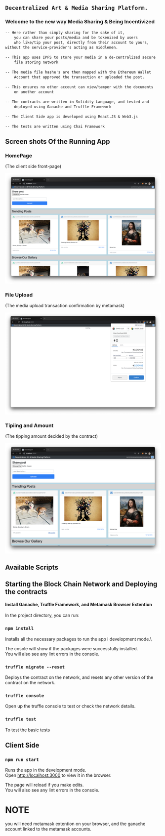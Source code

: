 ## `Decentralized Art & Media Sharing Platform.`

### Welcome to the new way Media Sharing & Being Incentivized

    -- Here rather than simply sharing for the sake of it, 
        you can share your posts/media and be tokenized by users 
        who like/tip your post, directly from their account to yours, without the service-provider's acting as middlemen.

    -- This app uses IPFS to store your media in a de-centralized secure 
        file storing network

    -- The media file hashe's are then mapped with the Ethereum Wallet 
        Account that approved the transaction or uploaded the post.

    -- This ensures no other account can view/tamper with the documents 
        on another account

    -- The contracts are written in Solidity Language, and tested and 
        deployed using Ganache and Truffle Framework

    -- The Client Side app is developed using React.JS & Web3.js

    -- The tests are written using Chai Framework

## Screen shots Of the Running App

### HomePage

(The client side front-page)

![home-page-image](images/screenshot-homescreen.png)

### File Upload

(The media upload transaction confirmation by metamask)

![file-upload-confirmation](images/screenshot-uploadloading-page.png)

### Tipiing and Amount

(The tipping amount decided by the contract)

![file-upload-confirmation](images/screenshot-tip-amount.png)

## Available Scripts

## Starting the Block Chain Network and Deploying the contracts

#### Install Ganache, Truffle Framework, and Metamask Browser Extention

In the project directory, you can run:

### `npm install`

Installs all the necessary packages to run the app i development mode.\

The cosole will show if the packages were successfully installed.\
You will also see any lint errors in the console.

### `truffle migrate --reset`

Deploys the contract on the network, and resets any other version of the contract on the network.

### `truffle console`

Open up the truffle console to test or check the network details.

### `truffle test`

To test the basic tests

## Client Side

### `npm run start`

Runs the app in the development mode.\
Open [http://localhost:3000](http://localhost:3000) to view it in the browser.

The page will reload if you make edits.\
You will also see any lint errors in the console.

# NOTE

you will need metamask extention on your browser, and the ganache account linked to the metamask accounts.
